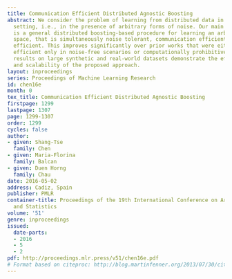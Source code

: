 ```yaml
---
title: Communication Efficient Distributed Agnostic Boosting
abstract: We consider the problem of learning from distributed data in the agnostic
  setting, i.e., in the presence of arbitrary forms of noise. Our main contribution
  is a general distributed boosting-based procedure for learning an arbitrary concept
  space, that is simultaneously noise tolerant, communication efficient, and computationally
  efficient. This improves significantly over prior works that were either communication
  efficient only in noise-free scenarios or computationally prohibitive. Empirical
  results on large synthetic and real-world datasets demonstrate the effectiveness
  and scalability of the proposed approach.
layout: inproceedings
series: Proceedings of Machine Learning Research
id: chen16e
month: 0
tex_title: Communication Efficient Distributed Agnostic Boosting
firstpage: 1299
lastpage: 1307
page: 1299-1307
order: 1299
cycles: false
author:
- given: Shang-Tse
  family: Chen
- given: Maria-Florina
  family: Balcan
- given: Duen Horng
  family: Chau
date: 2016-05-02
address: Cadiz, Spain
publisher: PMLR
container-title: Proceedings of the 19th International Conference on Artificial Intelligence
  and Statistics
volume: '51'
genre: inproceedings
issued:
  date-parts:
  - 2016
  - 5
  - 2
pdf: http://proceedings.mlr.press/v51/chen16e.pdf
# Format based on citeproc: http://blog.martinfenner.org/2013/07/30/citeproc-yaml-for-bibliographies/
---
```

